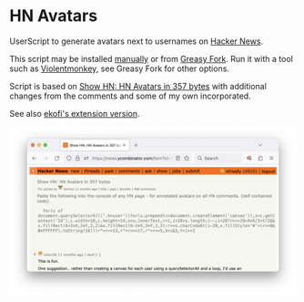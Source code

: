 # HN Avatars
UserScript to generate avatars next to usernames on [Hacker News](https://news.ycombinator.com/). 

This script may be installed [manually](https://github.com/nfriedly/hn-avatars/raw/master/hn-avatars.user.js) or from [Greasy Fork](https://greasyfork.org/en/scripts/460206-hn-avatars). Run it with a tool such as [Violentmonkey](https://violentmonkey.github.io/), see Greasy Fork for other options.

Script is based on [Show HN: HN Avatars in 357 bytes](https://news.ycombinator.com/item?id=30668137) with additional changes from the comments and some of my own incorporated.

See also [ekofi's extension version](https://github.com/ekofi/hn_avatar_ext).

![Screenshot](https://github.com/nfriedly/hn-avatars/blob/master/screenshot.png?raw=true)
